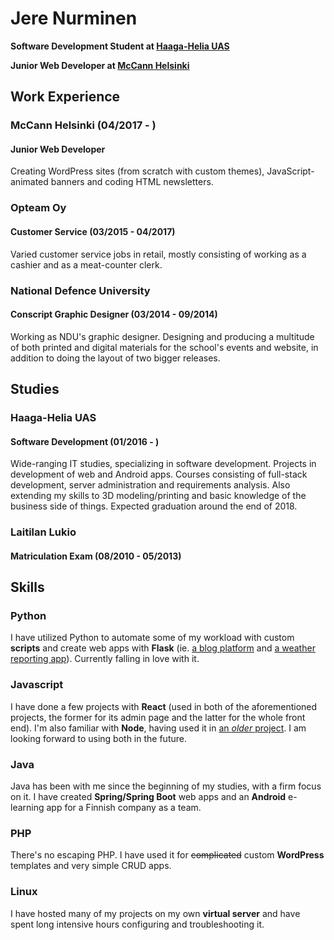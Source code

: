 # Jere Nurminen
**Software Development Student at [Haaga-Helia UAS](https://www.haaga-helia.fi/)**

**Junior Web Developer at [McCann Helsinki](www.mccann.fi)**

## Work Experience
### McCann Helsinki (04/2017 - )
#### Junior Web Developer
Creating WordPress sites (from scratch with custom themes), JavaScript-animated banners and coding HTML newsletters. 
### Opteam Oy
#### Customer Service (03/2015 - 04/2017)
Varied customer service jobs in retail, mostly consisting of working as a cashier and as a meat-counter clerk.
### National Defence University
#### Conscript Graphic Designer (03/2014 - 09/2014)
Working as NDU's graphic designer. Designing and producing a multitude of both printed and digital materials for the school's events and website, in addition to doing the layout of two bigger releases.

## Studies
### Haaga-Helia UAS
#### Software Development (01/2016 - )
Wide-ranging IT studies, specializing in software development. Projects in development of web and Android apps. Courses consisting of full-stack development, server administration and requirements analysis. Also extending my skills to 3D modeling/printing and basic knowledge of the business side of things. Expected graduation around the end of 2018. 
### Laitilan Lukio
#### Matriculation Exam (08/2010 - 05/2013)

## Skills
### Python
I have utilized Python to automate some of my workload with custom **scripts** and create web apps with **Flask** (ie. [a blog platform](https://github.com/JereNurminen/blog-platform) and [a weather reporting app](https://github.com/JereNurminen/weather-app)). Currently falling in love with it.
### Javascript
I have done a few projects with **React** (used in both of the aforementioned projects, the former for its admin page and the latter for the whole front end). I'm also familiar with **Node**, having used it in [an *older* project](https://github.com/JereNurminen/nodejs_chat_webapp). I am looking forward to using both in the future.
### Java
Java has been with me since the beginning of my studies, with a firm focus on it. I have created **Spring/Spring Boot** web apps and an **Android** e-learning app for a Finnish company as a team.
### PHP
There's no escaping PHP. I have used it for ~~complicated~~ custom **WordPress** templates and very simple CRUD apps.
### Linux
I have hosted many of my projects on my own **virtual server** and have spent long intensive hours configuring and troubleshooting it.